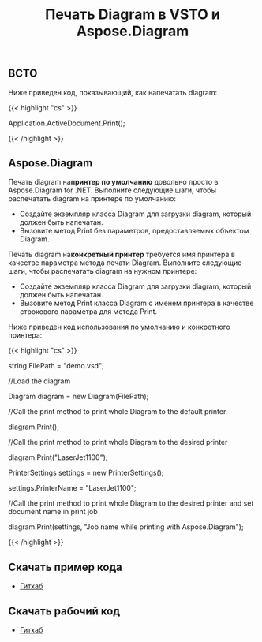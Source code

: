 ﻿---
title: Печать Diagram в VSTO и Aspose.Diagram
type: docs
weight: 100
url: /ru/net/printing-a-diagram-in-vsto-and-aspose-diagram/
---
## **ВСТО**
Ниже приведен код, показывающий, как напечатать diagram:

{{< highlight "cs" >}}

   Application.ActiveDocument.Print();

{{< /highlight >}}
## **Aspose.Diagram**
 Печать diagram на**принтер по умолчанию** довольно просто в Aspose.Diagram for .NET. Выполните следующие шаги, чтобы распечатать diagram на принтере по умолчанию:

- Создайте экземпляр класса Diagram для загрузки diagram, который должен быть напечатан.
- Вызовите метод Print без параметров, предоставляемых объектом Diagram.

 Печать diagram на**конкретный принтер** требуется имя принтера в качестве параметра метода печати Diagram. Выполните следующие шаги, чтобы распечатать diagram на нужном принтере:

- Создайте экземпляр класса Diagram для загрузки diagram, который должен быть напечатан.
- Вызовите метод Print класса Diagram с именем принтера в качестве строкового параметра для метода Print.

Ниже приведен код использования по умолчанию и конкретного принтера:

{{< highlight "cs" >}}

  string FilePath = "demo.vsd";

 //Load the diagram

 Diagram diagram = new Diagram(FilePath);

 //Call the print method to print whole Diagram to the default printer

 diagram.Print();

 //Call the print method to print whole Diagram to the desired printer

 diagram.Print("LaserJet1100");

 PrinterSettings settings = new PrinterSettings();

 settings.PrinterName = "LaserJet1100";

 //Call the print method to print whole Diagram to the desired printer and set document name in print job

 diagram.Print(settings, "Job name while printing with Aspose.Diagram");


{{< /highlight >}}
## **Скачать пример кода**
- [Гитхаб](https://github.com/aspose-diagram/Aspose.Diagram-for-.NET/releases/tag/AsposeDiagramVsVSTOv1.1)
## **Скачать рабочий код**
- [Гитхаб](https://github.com/aspose-diagram/Aspose.Diagram-for-.NET/tree/master/Plugins/Aspose.Diagram%20Vs%20VSTO%20Visio/Code%20Comparison%20of%20Common%20Features/Printing%20a%20Diagram)
